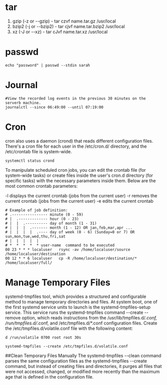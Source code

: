 # tar

1. gzip (-z or --gzip) -  tar czvf name.tar.gz /usr/local
2. bzip2 (-j or --bzip2) - tar cjvf name.tar.bzip2 /usr/local
3. xz (-J or --xz) - tar cJvf name.tar.xz /usr/local



# passwd
````
echo "password" | passwd --stdin sarah
````

# Journal
````
#View the recorded log events in the previous 30 minutes on the serverb machine.
journalctl --since 06:49:00 --until 07:19:00

````
# Cron

cron also uses a daemon (crond) that reads different configuration files. There's a cron file for each user in the /etc/cron.d/ directory, and the /etc/crontab file is system-wide. 
````
systemctl status crond
````
To manipulate scheduled cron jobs, you can edit the crontab file (for system-wide tasks) or create files inside the user's cron.d directory (for specific tasks) with the necessary parameters inside them. Below are the most common crontab parameters:

-l displays the current crontab (jobs from the current user) 
-r removes the current crontab (jobs from the current user)
-e edits the current crontab

````
# Example of job definition:
# .---------------- minute (0 - 59)
# |  .------------- hour (0 - 23)
# |  |  .---------- day of month (1 - 31)
# |  |  |  .------- month (1 - 12) OR jan,feb,mar,apr ...
# |  |  |  |  .---- day of week (0 - 6) (Sunday=0 or 7) OR sun,mon,tue,wed,thu,fri,sat
# |  |  |  |  |
# *  *  *  *  * user-name  command to be executed
00 23 * * *	localuser	rsync -av /home/localuser/source /home/localuser/destination
00 12 * * 6	localuser	cp -R /home/localuser/destination/* /home/localuser/full/
````

# Manage Temporary Files
systemd-tmpfiles tool, which provides a structured and configurable method to manage temporary directories and files.
At system boot, one of the first systemd service units to launch is the systemd-tmpfiles-setup service. This service runs the systemd-tmpfiles command --create --remove option, which reads instructions from the /usr/lib/tmpfiles.d/*.conf, /run/tmpfiles.d/*.conf, and /etc/tmpfiles.d/*.conf configuration files.
Create the /etc/tmpfiles.d/volatile.conf file with the following content:
````
d /run/volatile 0700 root root 30s
````
````
systemd-tmpfiles --create /etc/tmpfiles.d/volatile.conf
````
##Clean Temporary Files Manually
The systemd-tmpfiles --clean command parses the same configuration files as the systemd-tmpfiles --create command, but instead of creating files and directories, it purges all files that were not accessed, changed, or modified more recently than the maximum age that is defined in the configuration file.

